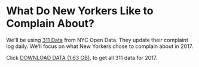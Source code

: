 # What Do New Yorkers Like to Complain About?

We'll be using [311 Data](https://nycopendata.socrata.com/Social-Services/311-Service-Requests-from-2010-to-Present/erm2-nwe9) from NYC Open Data. They update their complaint log daily. We'll focus on what New Yorkers chose to complain about in 2017.

Click [DOWNLOAD DATA (1.63 GB)](https://nycopendata.socrata.com/api/views/fhrw-4uyv/rows.csv?accessType=DOWNLOAD&query=select+*+where+%60created_date%60+%3E%3D+%272017-01-01T00%3A00%3A00%27+AND+%60created_date%60+%3C+%272017-12-31T23%3A59%3A59%27), to get all 311 data for 2017.

